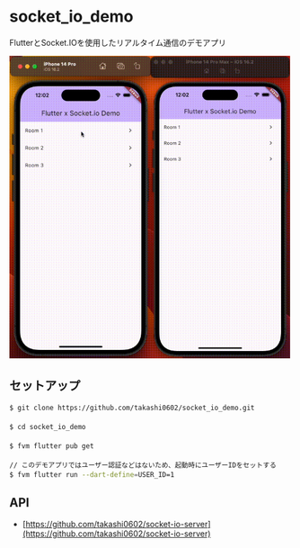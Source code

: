 # socket_io_demo

FlutterとSocket.IOを使用したリアルタイム通信のデモアプリ

<img width="500" alt="アプリのデモの様子を写したgif画像。シミュレーターが2台並べられ、トップページのRoom1へ遷移後、チャットを開始している。チャットではお互いが挨拶を交わしている。" src="assets/demo.gif">

## セットアップ

```bash
$ git clone https://github.com/takashi0602/socket_io_demo.git

$ cd socket_io_demo

$ fvm flutter pub get

// このデモアプリではユーザー認証などはないため、起動時にユーザーIDをセットする
$ fvm flutter run --dart-define=USER_ID=1
```

## API

- [https://github.com/takashi0602/socket-io-server](https://github.com/takashi0602/socket-io-server)
